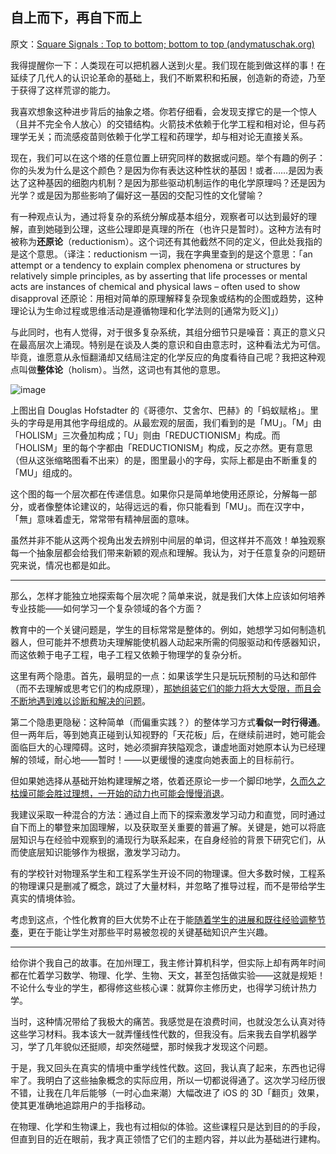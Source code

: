 ## 自上而下，再自下而上

原文：[Square Signals : Top to bottom; bottom to top (andymatuschak.org)](https://blog.andymatuschak.org/post/18851823748/top-to-bottom-bottom-to-top)

我得提醒你一下：人类现在可以把机器人送到火星。我们现在能到做这样的事！在延续了几代人的认识论革命的基础上，我们不断累积和拓展，创造新的奇迹，乃至于获得了这样荒谬的能力。

我喜欢想象这种进步背后的抽象之塔。你若仔细看，会发现支撑它的是一个惊人（且并不完全令人放心）的交错结构。火箭技术依赖于化学工程和相对论，但与药理学无关；而流感疫苗则依赖于化学工程和药理学，却与相对论无直接关系。

现在，我们可以在这个塔的任意位置上研究同样的数据或问题。举个有趣的例子：你的头发为什么是这个颜色？是因为你有表达这种性状的基因！或者……是因为表达了这种基因的细胞内机制？是因为那些驱动机制运作的电化学原理吗？还是因为光学？或是因为那些影响了偏好这一基因的交配习性的文化譬喻？

有一种观点认为，通过将复杂的系统分解成基本组分，观察者可以达到最好的理解，直到她碰到公理，这些公理即是真理的所在（也许只是暂时）。这种方法有时被称为**还原论**（reductionism）。这个词还有其他截然不同的定义，但此处我指的是这个意思。（译注：reductionism 一词，我在字典里查到的是这个意思：「an attempt or a tendency to explain complex phenomena or structures by relatively simple principles, as by asserting that life processes or mental acts are instances of chemical and physical laws – often used to show disapproval 还原论：用相对简单的原理解释复杂现象或结构的企图或趋势，这种理论认为生命过程或思维活动是遵循物理和化学法则的[通常为贬义]」）

与此同时，也有人觉得，对于很多复杂系统，其组分细节只是噪音：真正的意义只在最高层次上涌现。特别是在谈及人类的意识和自由意志时，这种看法尤为可信。毕竟，谁愿意从永恒翻涌却又结局注定的化学反应的角度看待自己呢？我把这种观点叫做**整体论**（holism）。当然，这词也有其他的意思。

![image](https://64.media.tumblr.com/4cac512ca63ecd3df46397dbb29a63e7/2b1947ec03b05616-ad/s500x750/0a90373bfdd4884049e2e1aab7e31682c7c4d673.png)

上图出自 Douglas Hofstadter 的《哥德尔、艾舍尔、巴赫》的「蚂蚁赋格」。里头的字母是用其他字母组成的。从最宏观的层面，我们看到的是「MU」。「M」由「HOLISM」三次叠加构成；「U」则由「REDUCTIONISM」构成。而「HOLISM」里的每个字都由「REDUCTIONISM」构成，反之亦然。更有意思（但从这张缩略图看不出来）的是，图里最小的字母，实际上都是由不断重复的「MU」组成的。

这个图的每一个层次都在传递信息。如果你只是简单地使用还原论，分解每一部分，或者像整体论建议的，站得远远的看，你只能看到「MU」。而在汉字中，「無」意味着虚无，常常带有精神层面的意味。

虽然并非不能从这两个视角出发去辨别中间层的单词，但这样并不高效！单独观察每一个抽象层都会给我们带来新颖的观点和理解。我认为，对于任意复杂的问题研究来说，情况也都是如此。

------

那么，怎样才能独立地探索每个层次呢？简单来说，就是我们大体上应该如何培养专业技能——如何学习一个复杂领域的各个方面？

教育中的一个关键问题是，学生的目标常常是整体的。例如，她想学习如何制造机器人，但可能并不想费功夫理解能使机器人动起来所需的伺服驱动和传感器知识，而这依赖于电子工程，电子工程又依赖于物理学的复杂分析。

这里有两个隐患。首先，最明显的一点：如果该学生只是玩玩预制的马达和部件（而不去理解或思考它们的构成原理），[那她组装它们的能力将大大受限，而且会不断地遇到难以诊断和解决的问题](http://blog.andymatuschak.org/post/11981786941/feeding-abstraction-with-understanding)。

第二个隐患更隐秘：这种简单（而偏重实践？）的整体学习方式**看似一时行得通**。但一两年后，等到她真正碰到认知视野的「天花板」后，在继续前进时，她可能会面临巨大的心理障碍。这时，她必须摒弃狭隘观念，谦虚地面对她原本认为已经理解的领域，耐心地——暂时！——以更缓慢的速度向她表面上的目标前行。

但如果她选择从基础开始构建理解之塔，依着还原论一步一个脚印地学，[久而久之枯燥可能会胜过理想，一开始的动力也可能会慢慢消退](http://blog.andymatuschak.org/post/981429112/progressive-disclosure-in-software-education)。

我建议采取一种混合的方法：通过自上而下的探索激发学习动力和直觉，同时通过自下而上的攀登来加固理解，以及获取至关重要的普遍了解。关键是，她可以将底层知识与在经验中观察到的涌现行为联系起来，在自身经验的背景下研究它们，从而使底层知识能够作为根据，激发学习动力。

有的学校针对物理系学生和工程系学生开设不同的物理课。但大多数时候，工程系的物理课只是删减了概念，跳过了大量材料，并忽略了推导过程，而不是带给学生真实的情境体验。

考虑到这点，个性化教育的巨大优势不止在于能[随着学生的进展和既往经验调整节奏](http://blog.andymatuschak.org/post/6555502730/mentor-apprentice)，更在于能让学生对那些平时易被忽视的关键基础知识产生兴趣。

------

给你讲个我自己的故事。在加州理工，我主修计算机科学，但实际上却有两年时间都在忙着学习数学、物理、化学、生物、天文，甚至包括做实验——这就是规矩！不论什么专业的学生，都得修这些核心课：就算你主修历史，也得学习统计热力学。

当时，这种情况带给了我极大的痛苦。我感觉是在浪费时间，也就没怎么认真对待这些学习材料。我本该大一就弄懂线性代数的，但我没有。后来我去自学机器学习，学了几年貌似还挺顺，却突然碰壁，那时候我才发现这个问题。

于是，我又回头在真实的情境中重学线性代数。这回，我认真了起来，东西也记得牢了。我明白了这些抽象概念的实际应用，所以一切都说得通了。这次学习经历很不错，让我在几年后能够（一时心血来潮）大幅改进了 iOS 的 3D「翻页」效果，使其更准确地追踪用户的手指移动。

在物理、化学和生物课上，我也有过相似的体验。这些课程只是达到目的的手段，但直到目的近在眼前，我才真正领悟了它们的主题内容，并以此为基础进行建构。